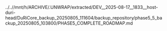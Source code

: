 ../..//mnt/h/ARCHIVE/.UNWRAP/extracted/DEV__2025-08-17__1833__host-duri-head/DuRiCore_backup_20250805_111604/backup_repository/phase5_5_backup_20250805_103800/PHASE5_COMPLETE_ROADMAP.md